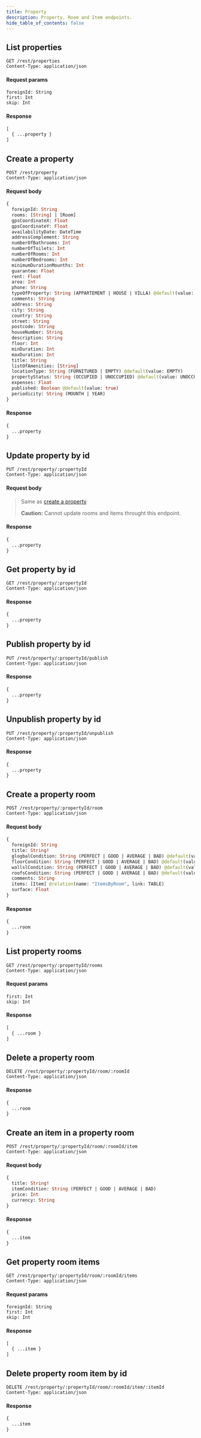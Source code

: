 ```yaml
---
title: Property
description: Property, Room and Item endpoints.
hide_table_of_contents: false
---
```


## List properties

```request
GET /rest/properties
Content-Type: application/json
```

#### Request params

```params
foreignId: String
first: Int
skip: Int
```

#### Response

```graphql
[
  { ...property }
]
```

## Create a property

```request
POST /rest/property
Content-Type: application/json
```

#### Request body

```graphql
{
  foreignId: String
  rooms: [String] | [Room]
  gpsCoordinateX: Float
  gpsCoordinateY: Float
  availabilityDate: DateTime
  addressComplement: String
  numberOfBathrooms: Int
  numberOfToilets: Int
  numberOfRooms: Int
  numberOfBedrooms: Int
  minimumDurationMounths: Int
  guarantee: Float
  rent: Float
  area: Int
  phone: String
  typeOfProperty: String (APPARTEMENT | HOUSE | VILLA) @default(value: APPARTEMENT)
  comments: String
  address: String
  city: String
  country: String
  street: String
  postcode: String
  houseNumber: String
  description: String
  floor: Int
  minDuration: Int
  maxDuration: Int
  title: String
  listOfAmenities: [String]
  locationType: String (FURNITURED | EMPTY) @default(value: EMPTY)
  propertyStatus: String (OCCUPIED | UNOCCUPIED) @default(value: UNOCCUPIED)
  expenses: Float
  published: Boolean @default(value: true)
  periodicity: String (MOUNTH | YEAR)
}
```

#### Response

```graphql
{
  ...property
}
```

## Update property by id

```request
PUT /rest/property/:propertyId
Content-Type: application/json
```

#### Request body

> Same as [create a property](#create-a-property)
>
> **Caution:** Cannot update rooms and items throught this endpoint.

<!-- Use [create a property room](#create-a-property-room) or [create an item in a property room](#create-an-item-in-a-property-room) insted. -->

#### Response

```graphql
{
  ...property
}
```

## Get property by id

```request
GET /rest/property/:propertyId
Content-Type: application/json
```

#### Response

```graphql
{
  ...property
}
```

## Publish property by id

```request
PUT /rest/property/:propertyId/publish
Content-Type: application/json
```

#### Response

```graphql
{
  ...property
}
```

## Unpublish property by id

```request
PUT /rest/property/:propertyId/unpublish
Content-Type: application/json
```

#### Response

```graphql
{
  ...property
}
```

## Create a property room

```request
POST /rest/property/:propertyId/room
Content-Type: application/json
```

#### Request body

```graphql
{
  foreignId: String
  title: String!
  glogbalCondition: String (PERFECT | GOOD | AVERAGE | BAD) @default(value: PERFECT)
  floorCondition: String (PERFECT | GOOD | AVERAGE | BAD) @default(value: PERFECT)
  wallslCondition: String (PERFECT | GOOD | AVERAGE | BAD) @default(value: PERFECT)
  roofsCondition: String (PERFECT | GOOD | AVERAGE | BAD) @default(value: PERFECT)
  comments: String
  items: [Item] @relation(name: "ItemsByRoom", link: TABLE)
  surface: Float
}
```

#### Response

```graphql
{
  ...room
}
```

## List property rooms

```request
GET /rest/property/:propertyId/rooms
Content-Type: application/json
```

#### Request params

```params
first: Int
skip: Int
```

#### Response

```graphql
[
  { ...room }
]
```

## Delete a property room

```request
DELETE /rest/property/:propertyId/room/:roomId
Content-Type: application/json
```

#### Response

```graphql
{
  ...room
}
```

## Create an item in a property room

```request
POST /rest/property/:propertyId/room/:roomId/item
Content-Type: application/json
```

#### Request body

```graphql
{
  title: String!
  itemCondition: String (PERFECT | GOOD | AVERAGE | BAD)
  price: Int
  currency: String
}
```

#### Response

```graphql
{
  ...item
}
```

## Get property room items

```request
GET /rest/property/:propertyId/room/:roomId/items
Content-Type: application/json
```

#### Request params

```params
foreignId: String
first: Int
skip: Int
```

#### Response

```graphql
[
  { ...item }
]
```

## Delete property room item by id

```request
DELETE /rest/property/:propertyId/room/:roomId/item/:itemId
Content-Type: application/json
```

#### Response

```graphql
{
  ...item
}
```
